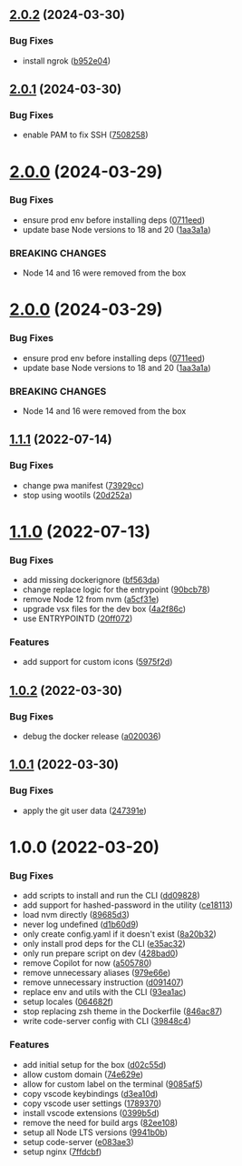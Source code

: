 ## [2.0.2](https://github.com/homer0/codebox/compare/2.0.1...2.0.2) (2024-03-30)


### Bug Fixes

* install ngrok ([b952e04](https://github.com/homer0/codebox/commit/b952e04a6259405e7dedc113657e61005af01935))

## [2.0.1](https://github.com/homer0/codebox/compare/2.0.0...2.0.1) (2024-03-30)


### Bug Fixes

* enable PAM to fix SSH ([7508258](https://github.com/homer0/codebox/commit/75082583146a2910aa9534928ade807d23b4a138))

# [2.0.0](https://github.com/homer0/codebox/compare/1.1.1...2.0.0) (2024-03-29)


### Bug Fixes

* ensure prod env before installing deps ([0711eed](https://github.com/homer0/codebox/commit/0711eedd7c9b2be8e76a084de8dd9ae36c101c4c))
* update base Node versions to 18 and 20 ([1aa3a1a](https://github.com/homer0/codebox/commit/1aa3a1ab15fdc5215d4781b1ee01ff80888976a2))


### BREAKING CHANGES

* Node 14 and 16 were removed from the box

# [2.0.0](https://github.com/homer0/codebox/compare/1.1.1...2.0.0) (2024-03-29)


### Bug Fixes

* ensure prod env before installing deps ([0711eed](https://github.com/homer0/codebox/commit/0711eedd7c9b2be8e76a084de8dd9ae36c101c4c))
* update base Node versions to 18 and 20 ([1aa3a1a](https://github.com/homer0/codebox/commit/1aa3a1ab15fdc5215d4781b1ee01ff80888976a2))


### BREAKING CHANGES

* Node 14 and 16 were removed from the box

## [1.1.1](https://github.com/homer0/codebox/compare/1.1.0...1.1.1) (2022-07-14)


### Bug Fixes

* change pwa manifest ([73929cc](https://github.com/homer0/codebox/commit/73929ccd480bf93e2f40f80219b992173d1c3a99))
* stop using wootils ([20d252a](https://github.com/homer0/codebox/commit/20d252a5e9cde1963260de58a6e295e85389ba0c))

# [1.1.0](https://github.com/homer0/codebox/compare/1.0.2...1.1.0) (2022-07-13)


### Bug Fixes

* add missing dockerignore ([bf563da](https://github.com/homer0/codebox/commit/bf563da90964bfd932b4f81ec91c28233353ea65))
* change replace logic for the entrypoint ([90bcb78](https://github.com/homer0/codebox/commit/90bcb7896bfb07800c5ea06d82b0f8adcbde2984))
* remove Node 12 from nvm ([a5cf31e](https://github.com/homer0/codebox/commit/a5cf31e396bee2cf24f42e5ec5adac7d87fb7ba7))
* upgrade vsx files for the dev box ([4a2f86c](https://github.com/homer0/codebox/commit/4a2f86c7526f080ad18c965894715054e41d54f7))
* use ENTRYPOINTD ([20ff072](https://github.com/homer0/codebox/commit/20ff07291c7cac2bafce2a17c3221a4b6e7c4842))


### Features

* add support for custom icons ([5975f2d](https://github.com/homer0/codebox/commit/5975f2db7b6d50fd07da7818cf4e658a487913d2))

## [1.0.2](https://github.com/homer0/codebox/compare/1.0.1...1.0.2) (2022-03-30)


### Bug Fixes

* debug the docker release ([a020036](https://github.com/homer0/codebox/commit/a02003631f83d416f5b4c264009d6df1fc67d8c1))

## [1.0.1](https://github.com/homer0/codebox/compare/1.0.0...1.0.1) (2022-03-30)


### Bug Fixes

* apply the git user data ([247391e](https://github.com/homer0/codebox/commit/247391e3d5e7cee297dbf1f2401236869fb1462b))

# 1.0.0 (2022-03-20)


### Bug Fixes

* add scripts to install and run the CLI ([dd09828](https://github.com/homer0/codebox/commit/dd0982854f0b16a9e05dba231e1c71c72becac66))
* add support for hashed-password in the utility ([ce18113](https://github.com/homer0/codebox/commit/ce18113862b68c1786acd012b07e7f78ca82525f))
* load nvm directly ([89685d3](https://github.com/homer0/codebox/commit/89685d3109ac0ca16b3d6dfd55d3a2dcd5ffa73f))
* never log undefined ([d1b60d9](https://github.com/homer0/codebox/commit/d1b60d90f5987838129fdaa3fbc9c76a9f41d28f))
* only create config.yaml if it doesn't exist ([8a20b32](https://github.com/homer0/codebox/commit/8a20b32f7016bd972b438716c76a71ed178b154d))
* only install prod deps for the CLI ([e35ac32](https://github.com/homer0/codebox/commit/e35ac321d3cdcb235424b54913557998b7138f29))
* only run prepare script on dev ([428bad0](https://github.com/homer0/codebox/commit/428bad0d572bb3d3d53334ebebacb3406fad7589))
* remove Copilot for now ([a505780](https://github.com/homer0/codebox/commit/a505780e0e462c74faf07ee7edccd634079c5c65))
* remove unnecessary aliases ([979e66e](https://github.com/homer0/codebox/commit/979e66eb95caf4ca157ef8fa8bbe13016ce0c8e3))
* remove unnecessary instruction ([d091407](https://github.com/homer0/codebox/commit/d091407ec54b8b90297c55c11aa6b6abdf6b850b))
* replace env and utils with the CLI ([93ea1ac](https://github.com/homer0/codebox/commit/93ea1ac4be24de3cf7cddf98bb18f7d17b2ee41b))
* setup locales ([064682f](https://github.com/homer0/codebox/commit/064682faa0a36859d1da6680cd77db0c58846c16))
* stop replacing zsh theme in the Dockerfile ([846ac87](https://github.com/homer0/codebox/commit/846ac873ab2973d2f6c9cf8a2d024bb5a8116145))
* write code-server config with CLI ([39848c4](https://github.com/homer0/codebox/commit/39848c4bd8d67c5f1999b06fba0f5c2b2e6cf06c))


### Features

* add initial setup for the box ([d02c55d](https://github.com/homer0/codebox/commit/d02c55d80df1a0ea2fb949f09ec7adf88fcb08de))
* allow custom domain ([74e629e](https://github.com/homer0/codebox/commit/74e629e8e64452739a3bfe98a06da69b2e002b76))
* allow for custom label on the terminal ([9085af5](https://github.com/homer0/codebox/commit/9085af5d1d8051eda7ad826380e64f0d8d030cde))
* copy vscode keybindings ([d3ea10d](https://github.com/homer0/codebox/commit/d3ea10d40aef653bc949b01dafb1f54b265e6185))
* copy vscode user settings ([1789370](https://github.com/homer0/codebox/commit/1789370c01fa28ff7d44c04daa9217f3256b51c7))
* install vscode extensions ([0399b5d](https://github.com/homer0/codebox/commit/0399b5d6cd70935f5c78a6f5fbad75ba5f84ded2))
* remove the need for build args ([82ee108](https://github.com/homer0/codebox/commit/82ee10890d97a94afd596416b83311a6e1b85297))
* setup all Node LTS versions ([9941b0b](https://github.com/homer0/codebox/commit/9941b0bb7b5bbf01b0017d39b24d1a37f3cee7db))
* setup code-server ([e083ae3](https://github.com/homer0/codebox/commit/e083ae328258433b6ca1159c9de321b72be54d9b))
* setup nginx ([7ffdcbf](https://github.com/homer0/codebox/commit/7ffdcbf40456c12707fedf33fd1d5ac0f6ae405b))
